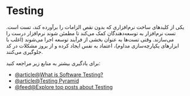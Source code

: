 # Testing

یکی از کلیدهای ساخت نرم‌افزاری که بدون نقص الزامات را برآورده کند، تست است. تست نرم‌افزار به توسعه‌دهندگان کمک می‌کند تا مطمئن شوند نرم‌افزار درست را می‌سازند. وقتی تست‌ها به عنوان بخشی از فرآیند توسعه اجرا می‌شوند (اغلب با ابزارهای یکپارچه‌سازی مداوم)، اعتماد به نفس ایجاد کرده و از بروز مشکلات در کد جلوگیری می‌کنند.

برای یادگیری بیشتر به منابع زیر مراجعه کنید:

- [@article@What is Software Testing?](https://www.guru99.com/software-testing-introduction-importance.html)
- [@article@Testing Pyramid](https://www.browserstack.com/guide/testing-pyramid-for-test-automation)
- [@feed@Explore top posts about Testing](https://app.daily.dev/tags/testing?ref=roadmapsh)
